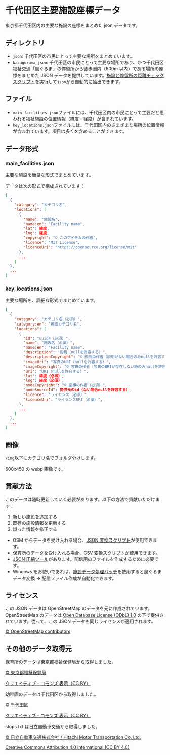 # 千代田区主要施設座標データ

東京都千代田区内の主要な施設の座標をまとめた json データです。

## ディレクトリ

- `json`: 千代田区の市民にとって主要な場所をまとめています。
- `kazaguruma_json`: 千代田区の市民にとって主要な場所であり、かつ千代田区福祉交通「風ぐるま」の停留所から徒歩圏内（600m 以内）である場所の座標をまとめた JSON データを提供しています。[施設と停留所の距離チェックスクリプト](./doc/facility_and_stop_distance_check_script.md)を実行して`json`から自動的に抽出できます。

## ファイル

- `main_facilities.json`ファイルには、千代田区内の市民にとって主要だと思われる福祉施設の位置情報（緯度・経度）が含まれています。
- `key_locations.json`ファイルには、千代田区内のさまざまな場所の位置情報が含まれています。項目は多くを含めることができます。

## データ形式

### main_facilities.json

主要な施設を簡易な形式でまとめています。

データは次の形式で構成されています：

```json
[
  {
    "category": "カテゴリ名",
    "locations": [
      {
        "name": "施設名",
        "name:en": "Facility name",
        "lat": 緯度,
        "lng": 経度,
        "copyright": "© このアイテムの作者",
        "licence": "MIT License",
        "licenceUri": "https://opensource.org/license/mit"
      },
      ...
    ]
  },
  ...
]
```

### key_locations.json

主要な場所を、詳細な形式でまとめています。

```json
[
  {
    "category": "カテゴリ名（必須）",
    "category:en": "英語カテゴリ名",
    "locations": [
      {
        "id": "uuid4（必須）",
        "name": "施設名（必須）",
        "name:en": "Facility name",
        "description": "説明（nullを許容する）",
        "descriptionCopyright": "© 説明の作者（説明がない場合のみnullを許容する）",
        "imageUri": "写真のURI（nullを許容する）",
        "imageCopyright": "© 写真の作者（写真のURIが存在しない時のみnullを許容する）",
        "uri": "URI（nullを許容する）",
        "lat": 緯度（必須）,
        "lng": 経度（必須）,
        "nodeCopyright": "© 座標の作者（必須）",
        "nodeSourceId": 提供元のid（ない場合nullを許容する）,
        "licence": "ライセンス（必須）",
        "licenceUri": "ライセンスURI（必須）",
      },
      ...
    ]
  },
  ...
]
```

## 画像

`/img`以下にカテゴリ名でフォルダ分けします。

600x450 の webp 画像です。

## 貢献方法

このデータは随時更新していく必要があります。以下の方法で貢献いただけます：

1. 新しい施設を追加する
2. 既存の施設情報を更新する
3. 誤った情報を修正する

- OSM からデータを受け入れる場合、[JSON 変換スクリプト](./doc/transform_json_doc.md)が使用できます。
- 保育所のデータを受け入れる場合、[CSV 変換スクリプト](./doc/nursery_data_conversion.md)が使用できます。
- [JSON 圧縮ツール](./doc/json_minifier_readme.md)があります。配信用のファイルを作成するために必要です。
- Windows をお使いであれば、[施設データ処理バッチ](./doc/process.md)を使用すると風ぐるまデータ変換 → 配信ファイル作成が自動化できます。

## ライセンス

この JSON データは OpenStreetMap のデータを元に作成されています。OpenStreetMap のデータは [Open Database License (ODbL) 1.0](https://opendatacommons.org/licenses/odbl/) の下で提供されています。従って、この JSON データも同じライセンスが適用されます。

[© OpenStreetMap contributors](https://www.openstreetmap.org/copyright)

## その他のデータ取得元

保育所のデータは東京都福祉保健局から取得しました。

[© 東京都福祉保健局](https://spec.api.metro.tokyo.lg.jp/spec/t000010d0000000106-187b68210aea92ed432db83b37265504-0)

[クリエイティブ・コモンズ 表示（CC BY）](https://creativecommons.org/licenses/by/4.0/deed.ja)

幼稚園のデータは千代田区から取得しました。

[© 千代田区](https://catalog.data.metro.tokyo.lg.jp/dataset/t131016d0000000007)

[クリエイティブ・コモンズ 表示（CC BY）](https://creativecommons.org/licenses/by/4.0/deed.ja)

stops.txt は日立自動車交通から取得しました。

[© 日立自動車交通株式会社 / Hitachi Motor Transportation Co. Ltd.](https://ckan.odpt.org/dataset/hitachi_automobile_transportation_chiyoda_alllines)

[Creative Commons Attribution 4.0 International (CC BY 4.0)](https://creativecommons.org/licenses/by/4.0/)
